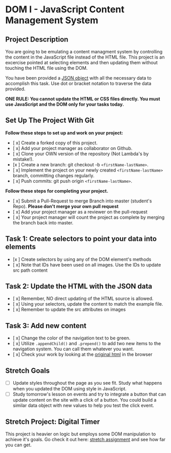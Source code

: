 # DOM I - JavaScript Content Management System

## Project Description
You are going to be emulating a content managment system by controlling the content in the JavaScript file instead of the HTML file. This project is an excercise pointed at selecting elements and then updating them without touching the HTML file using the DOM.

You have been provided a [JSON object](js/index.js) with all the necessary data to accomplish this task.  Use dot or bracket notation to traverse the data provided.

**ONE RULE: You cannot update the HTML or CSS files directly.  You must use JavaScript and the DOM only for your tasks today.**

## Set Up The Project With Git

**Follow these steps to set up and work on your project:**

* [ x] Create a forked copy of this project.
* [ x] Add your project manager as collaborator on Github.
* [ x] Clone your OWN version of the repository (Not Lambda's by mistake!).
* [x ] Create a new branch: git checkout -b `<firstName-lastName>`.
* [ x] Implement the project on your newly created `<firstName-lastName>` branch, committing changes regularly.
* [ x] Push commits: git push origin `<firstName-lastName>`.

**Follow these steps for completing your project.**

* [ x] Submit a Pull-Request to merge <firstName-lastName> Branch into master (student's  Repo). **Please don't merge your own pull request**
* [ x] Add your project manager as a reviewer on the pull-request
* [ x] Your project manager will count the project as complete by merging the branch back into master.

## Task 1: Create selectors to point your data into elements
* [x ] Create selectors by using any of the DOM element's methods
* [ x] Note that IDs have been used on all images.  Use the IDs to update src path content

## Task 2: Update the HTML with the JSON data
* [ x] Remember, NO direct updating of the HTML source is allowed.
* [ x] Using your selectors, update the content to match the example file.
* [ x] Remember to update the src attributes on images

## Task 3: Add new content
* [ x] Change the color of the navigation text to be green.
* [ x] Utilize `.appendChild()` and `.prepend()` to add two new items to the navigation system. You can call them whatever you want.
* [ x] Check your work by looking at the [original html](original.html) in the browser

## Stretch Goals
* [ ] Update styles throughout the page as you see fit.  Study what happens when you updated the DOM using style in JavaScript.  
* [ ] Study tomorrow's lesson on events and try to integrate a button that can update content on the site with a click of a button.  You could build a similar data object with new values to help you test the click event.

## Stretch Project: Digital Timer
This project is heavier on logic but employs some DOM manipulation to achieve it's goals.  Go check it out here: [stretch assignment](stretch-assignment) and see how far you can get. 
